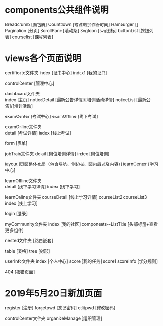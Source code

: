 # components公共组件说明
Breadcrumb        [面包屑]
Countdown         [考试剩余作答时间]
Hamburger         []
Pagination        [分页]
ScrollPane        [滚动条]
SvgIcon           [svg图标]
buttonList        [按钮列表]
courselist        [课程列表]



# views各个页面说明
certificate文件夹
index             [证书中心]
index1            [我的证书]

controlCenter     [管理中心]

dashboard文件夹         
index             [主页]
noticeDetail      [最新公告详情]/[培训活动详情]
noticeList        [最新公告]/[培训活动]

examCenter        [考试中心]
examOffline       [线下考试]

examOnline文件夹        
detail            [考试详情]
index             [线上考试]

form              [表单]

jobTrain文件夹
detail            [岗位培训详情]
index             [岗位培训]

layout            [页面整体布局（包含导航、侧边栏、面包屑以及内容）]
learnCenter       [学习中心]

learnOffline文件夹  
detail            [线下学习详情]
index             [线下学习]

learnOnline文件夹
courseDetail      [线上学习详情]
courseList2
courseList3
index             [线上学习]

login             [登录]

myCommunity文件夹
index             [我的社区]
components--ListTitle   [头部标题+查看更多组件]

nested文件夹      [路由嵌套]

table             [表格]
tree              [树形]

userInfo文件夹
index           [个人中心]
score           [我的任务]
score1
scoreInfo       [学分规则]

404             [报错页面]

# 2019年5月20日新加页面
register        [注册]
forgetpwd         [忘记密码]
editpwd         [修改密码]

controlCenter文件夹
organizeManage  [组织管理]